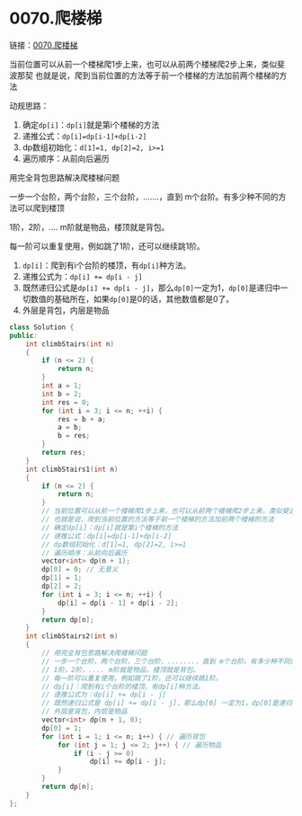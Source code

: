 # 0070.爬楼梯

链接：[0070.爬楼梯](https://leetcode.cn/problems/climbing-stairs/)

当前位置可以从前一个楼梯爬1步上来，也可以从前两个楼梯爬2步上来，类似斐波那契
也就是说，爬到当前位置的方法等于前一个楼梯的方法加前两个楼梯的方法

动规思路：

1. 确定`dp[i]`：`dp[i]`就是第i个楼梯的方法
2. 递推公式：`dp[i]=dp[i-1]+dp[i-2]`
3. dp数组初始化：`d[1]=1, dp[2]=2, i>=1`
4. 遍历顺序：从前向后遍历


用完全背包思路解决爬楼梯问题

一步一个台阶，两个台阶，三个台阶，.......，直到 m个台阶。有多少种不同的方法可以爬到楼顶

1阶，2阶，.... m阶就是物品，楼顶就是背包。

每一阶可以重复使用，例如跳了1阶，还可以继续跳1阶。

1. `dp[i]`：爬到有i个台阶的楼顶，有`dp[i]`种方法。
2. 递推公式为：`dp[i] += dp[i - j]`
3. 既然递归公式是`dp[i] += dp[i - j]`，那么`dp[0]`一定为1，`dp[0]`是递归中一切数值的基础所在，如果`dp[0]`是0的话，其他数值都是0了。
4. 外层是背包，内层是物品

```c++
class Solution {
public:
    int climbStairs(int n)
    {
        if (n <= 2) {
            return n;
        }
        int a = 1;
        int b = 2;
        int res = 0;
        for (int i = 3; i <= n; ++i) {
            res = b + a;
            a = b;
            b = res;
        }
        return res;
    }
    int climbStairs1(int n)
    {
        if (n <= 2) {
            return n;
        }
        // 当前位置可以从前一个楼梯爬1步上来，也可以从前两个楼梯爬2步上来，类似斐波那契
        // 也就是说，爬到当前位置的方法等于前一个楼梯的方法加前两个楼梯的方法
        // 确定dp[i]：dp[i]就是第i个楼梯的方法
        // 递推公式：dp[i]=dp[i-1]+dp[i-2]
        // dp数组初始化：d[1]=1, dp[2]=2, i>=1
        // 遍历顺序：从前向后遍历
        vector<int> dp(n + 1);
        dp[0] = 0; // 无意义
        dp[1] = 1;
        dp[2] = 2;
        for (int i = 3; i <= n; ++i) {
            dp[i] = dp[i - 1] + dp[i - 2];
        }
        return dp[n];
    }
    int climbStairs2(int n)
    {
        // 用完全背包思路解决爬楼梯问题
        // 一步一个台阶，两个台阶，三个台阶，.......，直到 m个台阶。有多少种不同的方法可以爬到楼顶
        // 1阶，2阶，.... m阶就是物品，楼顶就是背包。
        // 每一阶可以重复使用，例如跳了1阶，还可以继续跳1阶。
        // dp[i]：爬到有i个台阶的楼顶，有dp[i]种方法。
        // 递推公式为：dp[i] += dp[i - j]
        // 既然递归公式是 dp[i] += dp[i - j]，那么dp[0] 一定为1，dp[0]是递归中一切数值的基础所在，如果dp[0]是0的话，其他数值都是0了。
        // 外层是背包，内层是物品
        vector<int> dp(n + 1, 0);
        dp[0] = 1;
        for (int i = 1; i <= n; i++) { // 遍历背包
            for (int j = 1; j <= 2; j++) { // 遍历物品
                if (i - j >= 0)
                    dp[i] += dp[i - j];
            }
        }
        return dp[n];
    }
};

```


